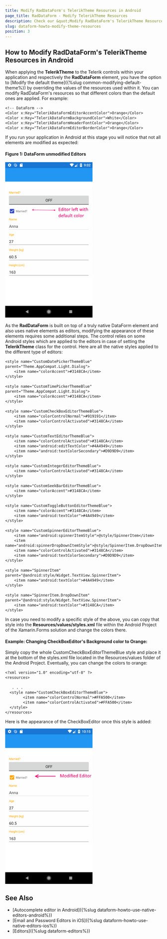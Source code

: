 ```yaml
---
title: Modify RadDataForm's TelerikTheme Resources in Android
page_title: RadDataForm - Modify TelerikTheme Resources
description: Check our &quot;Modify RadDataForm's TelerikTheme Resources in Android&quot; documentation article for Telerik DataForm for Xamarin control.
slug: dataform-howto-modify-theme-resources
position: 3
---
```


## How to Modify RadDataForm's TelerikTheme Resources in Android

When applying the **TelerikTheme** to the Telerik controls within your application and respectively the **RadDataForm** element, you have the option to [Modify the default theme]({%slug common-modifying-default-theme%}) by overriding the values of the resources used within it. You can modify RadDataForm's resources so that different colors than the default ones are applied. For example:

	<!-- DataForm -->
	<Color x:Key="TelerikDataFormEditorAccentColor">Orange</Color>
	<Color x:Key="TelerikDataFormBackgroundColor">White</Color>
	<Color x:Key="TelerikDataFormHeaderFontColor">Orange</Color>
	<Color x:Key="TelerikDataFormEditorBorderColor">Orange</Color>

If you run your application in Android at this stage you will notice that not all elements are modified as expected:

#### Figure 1: DataForm unmodified Editors
![](images/dataform-unmodified-editors.png)

As the **RadDataForm** is built on top of a truly native DataForm element and also uses native elements as editors, modifying the appearance of these elements requires some additional steps. The control relies on some  Android styles which are applied to the editors in case of setting the **TelerikTheme** class for the control. Here are all the native styles applied to the different type of editors:

    <style name="CustomDatePickerThemeBlue" parent="Theme.AppCompat.Light.Dialog">
        <item name="colorAccent">#3148CA</item>
    </style>

    <style name="CustomTimePickerThemeBlue" parent="Theme.AppCompat.Light.Dialog">
        <item name="colorAccent">#3148CA</item>
    </style>

    <style name="CustomCheckBoxEditorThemeBlue">
        <item name="colorControlNormal">#919191</item>
        <item name="colorControlActivated">#3148CA</item>
    </style>

    <style name="CustomTextEditorThemeBlue">
        <item name="colorControlActivated">#3148CA</item>
        <item name="android:editTextColor">#4A4949</item>
        <item name="android:textColorSecondary">#D9D9D9</item>
    </style>

    <style name="CustomIntegerEditorThemeBlue">
        <item name="colorControlActivated">#3148CA</item>
    </style>

    <style name="CustomSeekBarEditorThemeBlue">
        <item name="colorAccent">#3148CA</item>
    </style>

    <style name="CustomToggleButtonEditorThemeBlue">
        <item name="colorAccent">#3148CA</item>
        <item name="android:textColor">#4A4949</item>
    </style>

    <style name="CustomSpinnerEditorThemeBlue">
        <item name="android:spinnerItemStyle">@style/SpinnerItem</item>
        <item name="android:spinnerDropDownItemStyle">@style/SpinnerItem.DropDownItem</item>
        <item name="colorControlActivated">#3148CA</item>
        <item name="android:textColorSecondary">#D9D9D9</item>
    </style>

    <style name="SpinnerItem" parent="@android:style/Widget.TextView.SpinnerItem">
        <item name="android:textColor">#4A4949</item>
    </style>

    <style name="SpinnerItem.DropDownItem" parent="@android:style/Widget.TextView.SpinnerItem">
        <item name="android:textColor">#3148CA</item>
    </style>

In case you need to modify a specific style of the above, you can copy that style into the **Resources/values/styles.xml** file within the Android Project of the Xamarin.Forms solution and change the colors there. 

#### Example: Changing CheckBoxEditor's Background color to Orange:

Simply copy the whole CustomCheckBoxEditorThemeBlue style and place it at the bottom of the styles.xml file located in the Resources/values folder of the Android Project. Eventually, you can change the colors to orange:

	<?xml version="1.0" encoding="utf-8" ?>
	<resources>
	
	   . . .
	  <style name="CustomCheckBoxEditorThemeBlue">
	        <item name="colorControlNormal">#FFA500</item>
	        <item name="colorControlActivated">#FFA500</item>
	  </style>
	</resources>

Here is the appearance of the CheckBoxEditor once this style is added:

![](images/dataform_modified_editors.png)

## See Also
- [Autocomplete editor in Android]({%slug dataform-howto-use-native-editors-android%})
- [Email and Password Editors in iOS]({%slug dataform-howto-use-native-editors-ios%})
- [Editors]({%slug dataform-editors%})